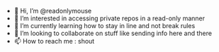 - 👋 Hi, I’m @readonlymouse
- 👀 I’m interested in accessing private repos in a read-only manner
- 🌱 I’m currently learning how to stay in line and not break rules
- 💞️ I’m looking to collaborate on stuff like sending info here and there
- 📫 How to reach me : shout

<!---
readonlymouse/readonlymouse is a ✨ special ✨ repository because its `README.md` (this file) appears on your GitHub profile.
You can click the Preview link to take a look at your changes.
--->
